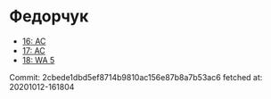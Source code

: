 # Федорчук
- [16: AC](16.md)
- [17: AC](17.md)
- [18: WA 5](18.md)

Commit: 2cbede1dbd5ef8714b9810ac156e87b8a7b53ac6
 fetched at: 20201012-161804
